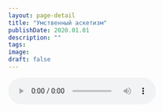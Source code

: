 ```yaml
---
layout: page-detail
title: "Умственный аскетизм"
publishDate: 2020.01.01
description: ""
tags:
image:
draft: false
---
```


<audio title="2020.01.01 - Умственный аскетизм.mp3" src="https://filer-api.advayta.org/v1.0/public/files/75227" controls=""></audio>

  
